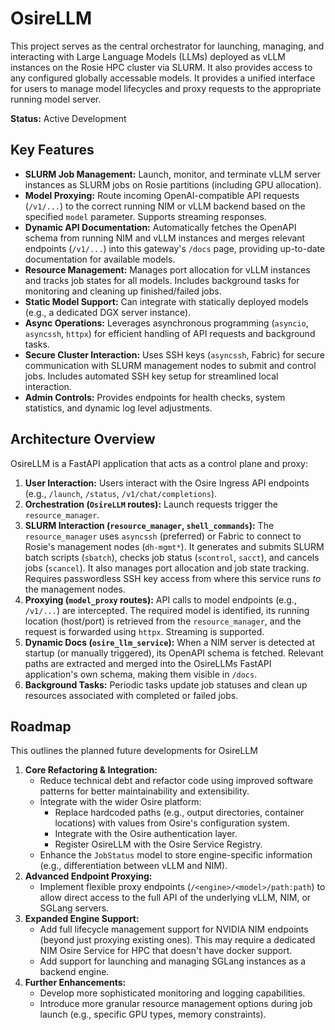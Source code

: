 # OsireLLM

This project serves as the central orchestrator for launching, managing, and interacting with Large Language Models (LLMs) deployed as vLLM instances on the Rosie HPC cluster via SLURM. It also provides access to any configured globally accessable models. It provides a unified interface for users to manage model lifecycles and proxy requests to the appropriate running model server.

**Status:** Active Development

## Key Features

*   **SLURM Job Management:** Launch, monitor, and terminate vLLM server instances as SLURM jobs on Rosie partitions (including GPU allocation).
*   **Model Proxying:** Route incoming OpenAI-compatible API requests (`/v1/...`) to the correct running NIM or vLLM backend based on the specified `model` parameter. Supports streaming responses.
*   **Dynamic API Documentation:** Automatically fetches the OpenAPI schema from running NIM and vLLM instances and merges relevant endpoints (`/v1/...`) into this gateway's `/docs` page, providing up-to-date documentation for available models.
*   **Resource Management:** Manages port allocation for vLLM instances and tracks job states for all models. Includes background tasks for monitoring and cleaning up finished/failed jobs.
*   **Static Model Support:** Can integrate with statically deployed models (e.g., a dedicated DGX server instance).
*   **Async Operations:** Leverages asynchronous programming (`asyncio`, `asyncssh`, `httpx`) for efficient handling of API requests and background tasks.
*   **Secure Cluster Interaction:** Uses SSH keys (`asyncssh`, Fabric) for secure communication with SLURM management nodes to submit and control jobs. Includes automated SSH key setup for streamlined local interaction.
*   **Admin Controls:** Provides endpoints for health checks, system statistics, and dynamic log level adjustments.

## Architecture Overview

OsireLLM is a FastAPI application that acts as a control plane and proxy:

1.  **User Interaction:** Users interact with the Osire Ingress API endpoints (e.g., `/launch`, `/status`, `/v1/chat/completions`).
2.  **Orchestration (`OsireLLM` routes):** Launch requests trigger the `resource_manager`.
3.  **SLURM Interaction (`resource_manager`, `shell_commands`):** The `resource_manager` uses `asyncssh` (preferred) or Fabric to connect to Rosie's management nodes (`dh-mgmt*`). It generates and submits SLURM batch scripts (`sbatch`), checks job status (`scontrol`, `sacct`), and cancels jobs (`scancel`). It also manages port allocation and job state tracking. Requires passwordless SSH key access from where this service runs *to* the management nodes.
4.  **Proxying (`model_proxy` routes):** API calls to model endpoints (e.g., `/v1/...`) are intercepted. The required model is identified, its running location (host/port) is retrieved from the `resource_manager`, and the request is forwarded using `httpx`. Streaming is supported.
5.  **Dynamic Docs (`osire_llm_service`):** When a NIM server is detected at startup (or manually triggered), its OpenAPI schema is fetched. Relevant paths are extracted and merged into the OsireLLMs FastAPI application's own schema, making them visible in `/docs`.
6.  **Background Tasks:** Periodic tasks update job statuses and clean up resources associated with completed or failed jobs.

## Roadmap

This outlines the planned future developments for OsireLLM

1.  **Core Refactoring & Integration:**
    *   Reduce technical debt and refactor code using improved software patterns for better maintainability and extensibility.
    *   Integrate with the wider Osire platform:
        *   Replace hardcoded paths (e.g., output directories, container locations) with values from Osire's configuration system.
        *   Integrate with the Osire authentication layer.
        *   Register OsireLLM with the Osire Service Registry.
    *   Enhance the `JobStatus` model to store engine-specific information (e.g., differentiation between vLLM and NIM).
2.  **Advanced Endpoint Proxying:**
    *   Implement flexible proxy endpoints (`/<engine>/<model>/path:path`) to allow direct access to the full API of the underlying vLLM, NIM, or SGLang servers.
3.  **Expanded Engine Support:**
    *   Add full lifecycle management support for NVIDIA NIM endpoints (beyond just proxying existing ones). This may require a dedicated NIM Osire Service for HPC that doesn't have docker support.
    *   Add support for launching and managing SGLang instances as a backend engine.
4.  **Further Enhancements:**
    *   Develop more sophisticated monitoring and logging capabilities.
    *   Introduce more granular resource management options during job launch (e.g., specific GPU types, memory constraints).
